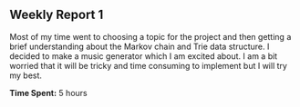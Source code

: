 ## Weekly Report 1

Most of my time went to choosing a topic for the project and then getting a brief understanding about the Markov chain and Trie data structure. I decided to make a music generator which I am excited about. I am a bit worried that it will be tricky and time consuming to implement but I will try my best.

**Time Spent:** 5 hours
